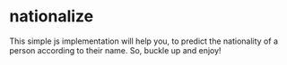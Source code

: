 # nationalize
This simple js implementation will help you, to predict the nationality of a person according to their name. So, buckle up and enjoy!

